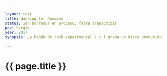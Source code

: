 ```yaml
---

layout: text
title: Wanking for Dummies
status: 1er borrador en proceso, falta transcribir
pov: Sergio
year: 2017
synopsis: La banda de rock experimental s.t.l graba un disco producido por Larissa Double-Coil, el volumen ocho de su serie Koalsessions. La grabación tiene lugar en un rancho a las afueras de Palaú. Es el primer disco que graban tras el regreso de Isis, quien estuvo trabajando y estudiando en Berlín, y su esposo Björn, quién también se une a la banda.

---
```


# {{ page.title }}
